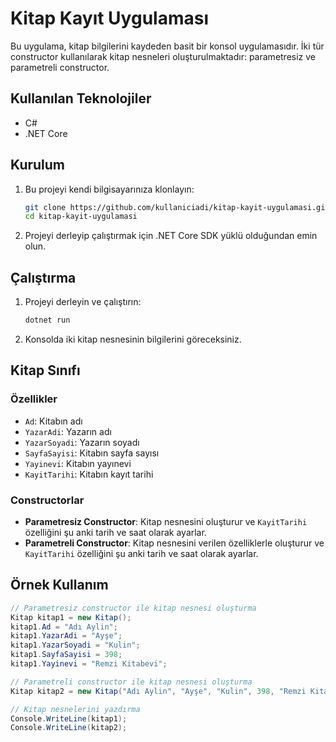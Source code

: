 # Kitap Kayıt Uygulaması

Bu uygulama, kitap bilgilerini kaydeden basit bir konsol uygulamasıdır. İki tür constructor kullanılarak kitap nesneleri oluşturulmaktadır: parametresiz ve parametreli constructor.

## Kullanılan Teknolojiler

- C#
- .NET Core

## Kurulum

1. Bu projeyi kendi bilgisayarınıza klonlayın:
    ```sh
    git clone https://github.com/kullaniciadi/kitap-kayit-uygulamasi.git
    cd kitap-kayit-uygulamasi
    ```

2. Projeyi derleyip çalıştırmak için .NET Core SDK yüklü olduğundan emin olun.

## Çalıştırma

1. Projeyi derleyin ve çalıştırın:
    ```sh
    dotnet run
    ```

2. Konsolda iki kitap nesnesinin bilgilerini göreceksiniz.

## Kitap Sınıfı

### Özellikler

- `Ad`: Kitabın adı
- `YazarAdi`: Yazarın adı
- `YazarSoyadi`: Yazarın soyadı
- `SayfaSayisi`: Kitabın sayfa sayısı
- `Yayinevi`: Kitabın yayınevi
- `KayitTarihi`: Kitabın kayıt tarihi

### Constructorlar

- **Parametresiz Constructor**: Kitap nesnesini oluşturur ve `KayitTarihi` özelliğini şu anki tarih ve saat olarak ayarlar.
- **Parametreli Constructor**: Kitap nesnesini verilen özelliklerle oluşturur ve `KayitTarihi` özelliğini şu anki tarih ve saat olarak ayarlar.

## Örnek Kullanım

```csharp
// Parametresiz constructor ile kitap nesnesi oluşturma
Kitap kitap1 = new Kitap();
kitap1.Ad = "Adı Aylin";
kitap1.YazarAdi = "Ayşe";
kitap1.YazarSoyadi = "Kulin";
kitap1.SayfaSayisi = 398;
kitap1.Yayinevi = "Remzi Kitabevi";

// Parametreli constructor ile kitap nesnesi oluşturma
Kitap kitap2 = new Kitap("Adı Aylin", "Ayşe", "Kulin", 398, "Remzi Kitabevi");

// Kitap nesnelerini yazdırma
Console.WriteLine(kitap1);
Console.WriteLine(kitap2);
